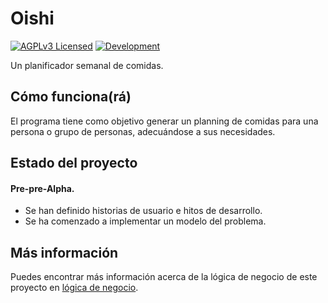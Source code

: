 # Oishi

[![AGPLv3 Licensed](https://img.shields.io/static/v1?logo=read-the-docs&style=for-the-badge&label=license&message=AGPL&color=green)](LICENSE.md)
[![Development](https://img.shields.io/static/v1?logo=git&style=for-the-badge&label=state&message=pre-pre-alpha&color=red)](https://github.com/delightfulagony/oishi/issues)

Un planificador semanal de comidas.

## Cómo funciona(rá)

El programa tiene como objetivo generar un planning de comidas para una persona
o grupo de personas, adecuándose a sus necesidades.

## Estado del proyecto
#### Pre-pre-Alpha.

* Se han definido historias de usuario e hitos de desarrollo.
* Se ha comenzado a implementar un modelo del problema.

## Más información

Puedes encontrar más información acerca de la lógica de negocio de este
proyecto en [lógica de negocio](/docs/lógica-de-negocio.md).
